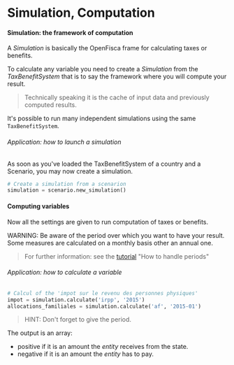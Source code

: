 # Simulation, Computation

#### Simulation: the framework of computation
A *Simulation* is basically the OpenFisca frame for calculating taxes or benefits.

To calculate any variable you need to create a *Simulation* from the *TaxBenefitSystem* that is to say the framework where you will compute your result.

> Technically speaking it is the cache of input data and previously computed results.

It's possible to run many independent simulations using the same `TaxBenefitSystem`.

###### Application: how to launch a simulation

As soon as you've loaded the TaxBenefitSystem of a country and a Scenario, you may now create a simulation.

```python
# Create a simulation from a scenarion
simulation = scenario.new_simulation()
```


#### Computing variables

Now all the settings are given to run computation of taxes or benefits.

WARNING: Be aware of the period over which you want to have your result. Some measures are calculated on a monthly basis other an annual one.

> For further information: see the [tutorial](http://mybinder.org:/repo/openfisca/tutorial) "How to handle periods"

###### Application: how to calculate a variable

```python
# Calcul of the 'impot sur le revenu des personnes physiques'
impot = simulation.calculate('irpp', '2015')
allocations_familiales = simulation.calculate('af', '2015-01')
```

 > HINT: Don't forget to give the period.

 The output is an array:
 - positive if it is an amount the *entity* receives from the state.
 - negative if it is an amount the *entity* has to pay.

